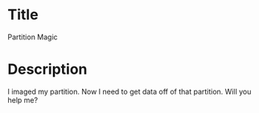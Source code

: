 # Title

Partition Magic

# Description

I imaged my partition. Now I need to get data off of that partition. Will you help me?
